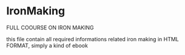 # IronMaking
FULL COOURSE ON IRON MAKING

this file contain all required informations related iron making in HTML FORMAT, simply a kind of ebook
